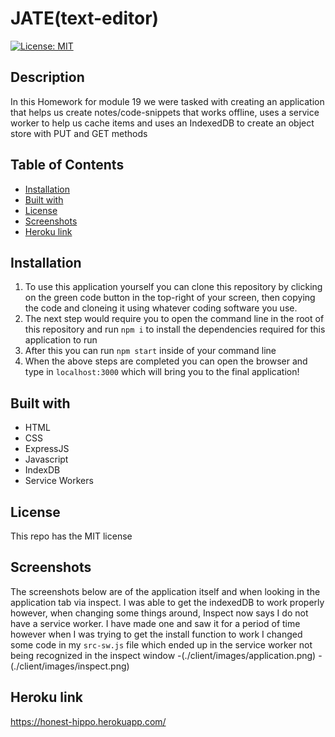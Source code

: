 # JATE(text-editor)
[![License: MIT](https://img.shields.io/badge/License-MIT-blue.svg)](https://opensource.org/licenses/MIT)
## Description
In this Homework for module 19 we were tasked with creating an application that helps us create notes/code-snippets that works offline, uses a service worker to help us cache items and uses an IndexedDB to create an object store with PUT and GET methods
## Table of Contents
- [Installation](#installation)
- [Built with](#built-with)
- [License](#license)
- [Screenshots](#screenshots)
- [Heroku link](https://honest-hippo.herokuapp.com/)

## Installation
1. To use this application yourself you can clone this repository by clicking on the green code button in the top-right of your screen, then copying the code and cloneing it using whatever coding software you use. 
2. The next step would require you to open the command line in the root of this repository and run ``` npm i ``` to install the dependencies required for this application to run
3. After this you can run ``` npm start ``` inside of your command line
4. When the above steps are completed you can open the browser and type in ``` localhost:3000 ``` which will bring you to the final application!

## Built with
- HTML
- CSS
- ExpressJS
- Javascript
- IndexDB
- Service Workers

## License 
This repo has the MIT license 

## Screenshots
The screenshots below are of the application itself and when looking in the application tab via inspect. I was able to get the indexedDB to work properly however, when changing some things around, Inspect now says I do not have a service worker. I have made one and saw it for a period of time however when I was trying to get the install function to work I changed some code in my ``` src-sw.js ``` file which ended up in the service worker not being recognized in the inspect window
-(./client/images/application.png)
-(./client/images/inspect.png)

## Heroku link
https://honest-hippo.herokuapp.com/
